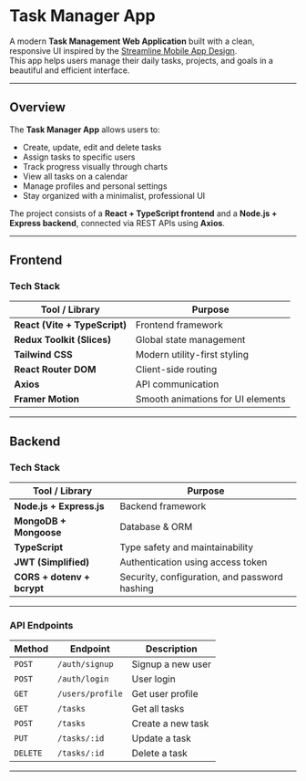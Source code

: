 # Task Manager App

A modern **Task Management Web Application** built with a clean, responsive UI inspired by the [Streamline Mobile App Design](https://dribbble.com/shots/23472405-Streamline-Mobile-App-Design).  
This app helps users manage their daily tasks, projects, and goals in a beautiful and efficient interface.

---

## Overview

The **Task Manager App** allows users to:
- Create, update, edit and delete tasks
- Assign tasks to specific users
- Track progress visually through charts
- View all tasks on a calendar
- Manage profiles and personal settings
- Stay organized with a minimalist, professional UI

The project consists of a **React + TypeScript frontend** and a **Node.js + Express backend**, connected via REST APIs using **Axios**.

---

## Frontend

### Tech Stack

| Tool / Library | Purpose |
|----------------|----------|
| **React (Vite + TypeScript)** | Frontend framework |
| **Redux Toolkit (Slices)** | Global state management |
| **Tailwind CSS** | Modern utility-first styling |
| **React Router DOM** | Client-side routing |
| **Axios** | API communication |
| **Framer Motion** | Smooth animations for UI elements |

---

## Backend

### Tech Stack

| Tool / Library | Purpose |
|----------------|----------|
| **Node.js + Express.js** | Backend framework |
| **MongoDB + Mongoose** | Database & ORM |
| **TypeScript** | Type safety and maintainability |
| **JWT (Simplified)** | Authentication using access token
| **CORS + dotenv + bcrypt** | Security, configuration, and password hashing |

---

### API Endpoints

| Method | Endpoint | Description |
|--------|-----------|-------------|
| `POST` | `/auth/signup` | Signup a new user |
| `POST` | `/auth/login` | User login |
| `GET` | `/users/profile` | Get user profile |
| `GET` | `/tasks` | Get all tasks |
| `POST` | `/tasks` | Create a new task |
| `PUT` | `/tasks/:id` | Update a task |
| `DELETE` | `/tasks/:id` | Delete a task |

---
